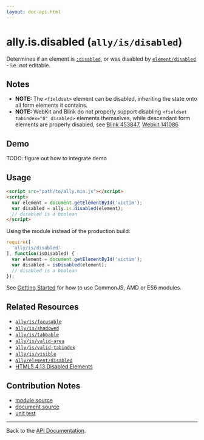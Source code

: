 ```yaml
---
layout: doc-api.html
---
```


# ally.is.disabled (`ally/is/disabled`)

Determines if an element is [`:disabled`](https://developer.mozilla.org/en-US/docs/Web/CSS/%3Adisabled), or was disabled by [`element/disabled`](../element/disabled.md) - i.e. not editable.


## Notes

* **NOTE:** The `<fieldset>` element can be disabled, inheriting the state onto all form elements it contains.
* **NOTE:** WebKit and Blink do not properly support disabling `<fieldset tabindex="0" disabled>` elements themselves, while descendant form elements are properly disabled, see [Blink 453847](https://code.google.com/p/chromium/issues/detail?id=453847), [Webkit 141086](https://bugs.webkit.org/show_bug.cgi?id=141086)


## Demo

TODO: figure out how to integrate demo


## Usage

```html
<script src="path/to/ally.min.js"></script>
<script>
  var element = document.getElementById('victim');
  var disabled = ally.is.disabled(element);
  // disabled is a boolean
</script>
```

Using the module instead of the production build:

```js
require([
  'ally/is/disabled'
], function(isDisabled) {
  var element = document.getElementById('victim');
  var disabled = isDisabled(element);
  // disabled is a boolean
});
```

See [Getting Started](../../getting-started.md) for how to use CommonJS, AMD or ES6 modules.


## Related Resources

* [`ally/is/focusable`](focusable.md)
* [`ally/is/shadowed`](shadowed.md)
* [`ally/is/tabbable`](tabbable.md)
* [`ally/is/valid-area`](valid-area.md)
* [`ally/is/valid-tabindex`](valid-tabindex.md)
* [`ally/is/visible`](visible.md)
* [`ally/element/disabled`](../element/disabled.md)
* [HTML5 4.13 Disabled Elements](http://www.w3.org/TR/html5/disabled-elements.html#disabled-elements)


## Contribution Notes

* [module source](https://github.com/medialize/ally.js/blob/master/src/is/disabled.js)
* [document source](https://github.com/medialize/ally.js/blob/master/docs/api/is/disabled.md)
* [unit test](https://github.com/medialize/ally.js/blob/master/test/unit/is.disabled.test.js)


---

Back to the [API Documentation](../README.md).

